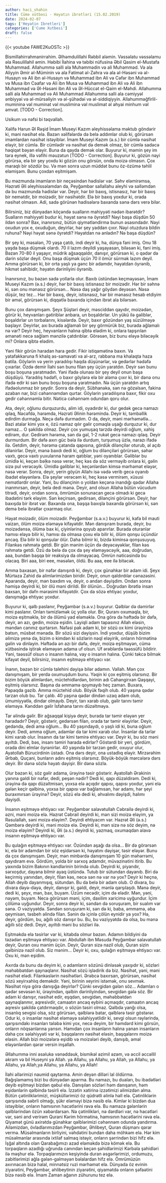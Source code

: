 ```yaml
---
author: haci_shahin
title: Cümə xütbəsi - Həyatın ibrətləri (15.02.2019)
date: 2024-02-07
tags: ['Heyatin Ibretleri']
categories: ['Cume Xutbesi']
draft: false
---
```

{{< youtube FAWE2KuOSTc >}}

Bismillahirrahmanirrahim. Əlhəmdulillahi Rəbbil aləmin. Vəssəlatu vəssəlamu əla Rəsulillahil əmin. Həbibi İlahina və təbibi nüfusina Əbil Qasim el-Mustafa Muhammad. Allahummə salli əla Muhəmmədin və ali Muhəmməd.
Və ala Aliyyin Əmir əl-Müminin və ala Fatimət əl-Zəhra və ala əl-Həsəni və əl-Husayn və Ali ibn əl-Husayn və Muhammad ibn Ali və Cəfər ibn Muhammad və Musa ibn Cəafar və Ali ibn Musa və Muhammad ibn Ali və Ali ibn Muhammad və Əl-Həsəni ibn Ali və Əl-Hüccət el-Qaim el-Məhdi. Allahumma salli ala Muhammad və Ali Muhammad Allahumma salli ala cəmiyyəl ənbiyyəi və əl-mürsəliyin və əl-şühədəi və əl-siddiqiyyin. Allahumməğfirlil-mumininə vəl muminat vəl musliminə vəl muslimat əl əhyai minhum vəl əmvat. [TODO - Correction].

Usikum və nəfsi bi təqvallah.

Xəlifə Harun Əl Rəşid İmam Museyi Kazım əleyhissəlama məktub göndərir ki, məni nəsihət elə. Bəzən xəlifələrdə də belə addımlar olub ki, görürsən imamlardan nəsihət istəyiblər. İmam Museyi Kazım (ə.s.) bir cümlə nəsihət eləyir, bir cümlə. Bir cümlədir və nəsihət də demək olmaz, bir cümlə sadəcə həqiqət bəyan eləyir. Buna da qayda demək olar. Buyurur ki, məmin şey im təra eynek, illə vəfihi məuzətun [TODO - Correction]. Buyurur ki, gözün nəyi görürsə, elə bir şey yoxdu ki gözün onu görsün, onda moizə olmasın. Çox maraqlı bir sözdür bu. Və mən sonra uzun müddət bunu öz-özümə təhlil eləmişəm. Bunu çoxdan eşitmişəm. 

Bu məzmunda imamların bir neçəsindən hədislər var. Səhv eləmirəmsə, Həzrəti Əli əleyhissəlamdan da, Peyğəmbər sallallahu aleyhi və səlləmdən də bu məzmunda hədislər var. Deyir, hər bir baxış, istisnasız, hər bir baxış bir nemətdir, bir moizədir, bir nəsihətdir. Elə bir baxış yoxdur ki, orada nəsihət olmasın. Adi, sadə görünən hadisələrə baxanda sənə dərs verə bilər. 

Bilirsiniz, biz dünyadan köçəndə sualların mahiyyəti nədən ibarətdir? Sualların mahiyyəti budur ki, həyat sənə nə öyrətdi? Nəyi başa düşdün 50 ildən sonra? Bax, inanırsınız, bütün qiymətləndirmə bunun əsasındadır. Nəyi oxudun yox e, oxuduğun, deyirlər, hər şey yaddan çıxır. Nəyi otuzdura bildin ruhuna? Nəyi həyat sənə öyrətdi? Həyatdan nə anladın? Nə başa düşdün? 

Bir şey ki, məsələn, 70 yaşa çatıb, indi deyir ki, hə, dünya fani imiş. Onu 18 yaşda başa düşmək olardı. 70 il lazım deyildi yaşayasan, biləsən ki, fani imiş. Bəzən 70-80 il yaşayır, müdrik ağsaqqaldır, danışır, görürsən ki, o qədər də dərin sözlər deyil. Onu başa düşmək üçün 70 il ömür sürmək lazım deyil. Amma görürsən ki, bir orta yaşlı ya gənc bir adamdır, həyatdan öyrənib, hikmət sahibidir, həyatın dərinliyini öyrənib. 

İnanırsınız, bu bəzən sadə yollarla olur. Baxıb üstündən keçməyəsən, İmam Museyi Kazım (ə.s.) deyir, hər bir baxış istisnasız bir moizədir. Hər bir səhnə ki, sən onu mənasız görürsən... Nəsə daş yağır göydən deyəsən. Nəsə düşür, tez tez... Hər bir baxış, deyir, istisnasız, hər bir mənasız hesab etdiyim bir əməl, görürsən ki, diqqətlə baxanda içindən ibrət ala bilərsən. 

Bunu çox danışmışam. Şeyx Şüştəri deyir, məsciddən qayıdır, moizədən, görür ki, heyvanları gətiriblər anbara, un boşaldırlar. Un yükü ilə gəliblər, boşaldırlar un torbalarını, kisələrdə. Deyir, baxır gözündən yaş süzülməyə başlayır. Deyirlər, axı burada ağlamalı bir şey görmürük biz, burada ağlamalı nə var? Deyir heç, heyvanların halına qibtə elədim ki, onlara tapşırılan əmanəti necə sağlam mənzilə çatdırıblar. Görəsən, biz bunu eləyə biləcəyik mi? Onlara qibtə elədim. 

Yəni fikir görün haradan hara gedir. Fikir istiqamətinə baxın. Va yatafakkaruna fi khalq as-samavati va al-arz, rabbana ma khalaqta haza batila. Göylərin və yerin yaradılışı haqda düşünərlər, və gedərlər hədəfə çıxarlar. Özdə demir İlahi sən bunu filan şey üçün yaratdın. Deyir sən bunu boşu boşuna yaratmadın. Yəni ifadə olunası bir şey deyil onun başa düşdüyü. Yaradılış hədəfi, o baxır göylərə elə bir aləmə çıxır ki, bir dənə onu ifadə edir ki sən bunu boşu boşuna yaratmadın. Nə üçün yaratdın artıq ifadəolunmaz bir şeydir. Sonra da deyir, Sübhanəkə, sən nə gözəlsən, fakina azaban nar, bizi cəhənnəmdən qurtar. Göylərin yaradılışına baxır, fikir oxu gedir cəhənnəmlə bitir. Nəticə cəhənnəm odundan qoru olur. 

Ata, deyir, oğlunu durquzurdu, alim idi, oyadırdır ki, dur gedək gecə namazı qılaq, Nəcəfdə, hərəmdə, Həzrəti Əlinin hərəmində. Deyir ki, təmbəllik edirdim durmağa. Neçə dəfə durmadım. O da, deyir, məni mərhəmətlə... Bəzi atalar kimi yox e, özü namaz qılır gəlir çomaqla uşağı durquzur ki, dur namaz... O şəkildə olmaz. Deyir çox yumuşaq tərzdə deyirdi oğlum, xahiş edirəm, dur. Gedirəm hərəmə, sən də gəl, 1-2 rukət gecə namazı qılaq. Deyir durmurdum. Bir dəfə axırı güc bəla ilə durdum, turşumuş üzlə, narazı ifadə ilə. Getdim, deyir, hərəmə çatanda qapısına, gördük dilənçilər oturub, əl açıb dilənirlər.
Deyir, mənə baxdı dedi ki, oğlum bu dilənçiləri görürsən, səhər vaxtı, gecə vaxtı yuxularına haram qatıblar, yəni oyanıblar. Gəliblər bu ümidlə ki, keçən bəlkə nəsə verər, heç kəs də söz verməyib onlara ki, gəlin sizə pul verəcəyik. Ümidlə gəliblər ki, keçənlərdən kimsə mərhəmət eləyər, nəsə verər. Sonra, deyir, yerin göyün Allahı isə vədə verib gecə oyanıb ibadət eləyənlərə. Elə şeylər verəcəm ki, heç kəsə vermirəm, xüsusi nemətlərdir onlar. Yəni, bu dilənçinin o yoldan keçənə inandığı qədər Allaha inanmırsan, deyir, belə dedi mənə. Deyir, and olsun Allaha bütün vücudum titrədi, deyir, ondan sonra, ömrümün sonunacan gecə olmadı ki gecə ibadətini tərk eləyim. Sən keçirsən, gedirsən, dilənçini görürsən. Deyir, hər baxışda bir ibrət var. Baxanda ona, başqa baxışla baxanda görürsən ki, sən demə belə ibrətlər çıxarmaq olur. 

Həyat moizədir, ölüm moizədir. Peyğəmbər (s.ə.v.) buyurur ki, kafa bil mauti vaizan, ölüm moizə eləməyə kifayətdir. Mən danışıram burada, deyir, bu moizədənsə, ölümə bax ki, çiyinlərinə qoyub aparırlar. Burada oturanlar hamısı eləyə bilir ki, hamısı da olmasa çoxu elə bilir ki, ölüm qonşu üçündür ancaq. Elə bilir ki qonşular ölür. Daha bilmir ki, bizdə kiminsə qonşusuyuq. Filankəs rəhmətə getdi. Bir gün mənim üçün də deyəcəyəklər, filan kəs rəhmətə getdi. Özü də belə də çox da şey eləməyəcəyik, aaa, doğrudan, aaa, bundan başqa bir reaksiya da olmayacaq. Ömrün nəticəsində bu olacaq. Biri aaa, biri eee, məsələn, öldü. Bu aaa, eee ilə bitəcək. 

Amma baxasan, bir nəfər danışırdı ki, deyir, çox günahkar bir adam idi. Şeyx Mürtəza Zahid də alimlərimizdən biridir. Deyir, onun qaldırdılar cənazəsini. Aparanda, deyir, mən baxdım və, deyir, o andan dəyişdim. Ondan sonra həmişə deyirdi ki, bir ölü məni dirildi. Bir ölünün... Doğrudan ibrətlə insan baxsan, bir dəfn mərasimi kifayətdir. Çox da sözə ehtiyac yoxdur, danışmağa ehtiyac yoxdur. 

Buyurur ki, qəlb paslanır, Peyğəmbər (s.ə.v.) buyurur. Qəlblər də dəmirlər kimi paslanır. Onları təmizləmək üç yolla olur. Bir, Quranı oxumaqla, bir, moizə eşitməklə, bir də ölümü yad eləməklə. Ona görə də həftədə bir dəfə, deyir, ən azı, gedin, moizə eşidin. Layiqli adam tapasınız Allah eləsin, məndən canınız qurtarsın. Nəfəsi pak adam ki, bir sözü ox kimi ürəyinizə batsın, müsbət mənada. Bir sözü sizi dəyişsin. İndi yoxdur, düşüb bizim əlimizə yenə də, bizim o kimdən ki sözlərin nəql eləyirik, onların hörmətinə gəlin və dinləyin. Həftədə ən azı bir dəfə, deyir, moizə eşitməyən, cümə xütbəsində iştirak eləməyən adama uf olsun. Uf ərəblərdə təəssüfü bildirir. Yəni, təəssüf olsun o insanın halına, vay o insanın halına. Çünki təkcə bilmək kifayət deyil, bilirsiniz, insanın eşitməyə ehtiyacı var. 

İnanın, bəzən bir cümlə talehini dəyişə bilər adamın. Vallah. Mən çox danışmışam, bir yerdə oxumuşdum bunu. Yəqin ki çox eşitmiş olarsınız. Bir bizim böyük alimlərdən, müctehidlərdən, birinin adı Cahangirxan Qaşqayi, eşitmiş olarsınız. Başına da əmmamə qoymayıb heç zaman. Buxara, Papaqda gəzib. Amma müctehid olub. Böyük fəqih olub. 40 yaşına qədər tarzan olub bu. Tar çalıb. 40 yaşına qədər dindən uzaq adam olub, ümumiyyətlə, dindar olmayıb. Deyir, tarı xarab olub, gəlir tarını təmir eləməyə. Kənddən gəlir İsfahana tarını düzəltməyə. 

Tar əlində gəlir. Bir ağsaqqal kişiyə deyir, burada tar təmir eləyən yer haradadır? Deyir, göstərir, gedərsən filan, orada tar təmir eləyirlər. Deyir, gedəndə, dedi ama oğlum... Bu 40 yaşındaydı, o yaşlı idi ki, buna oğlum deyir. Dedi, amma oğlum, adamlar da tar kimi xarab olur. İnsanlar da tarlar kimi xarab olur. İnsanın da tar kimi təmirə ehtiyacı var. Deyir ki, bu söz məni ayıltdı. Dedi, bəs, insanı təmiri harada edirlər? Göstərdi bir yeri, gördüm, orada dini elmlər öyrənirlər. 40 yaşında bir tarzən gedir, oxuyur olur, Ayatollah Bürucirdinin üstadı. Ona dərs deyir, ona ustadlıq eləyir. Mirzərəhim Ərbab, Quçani, bunların adını eşitmiş olarsınız. Böyük-böyük mərcələrə dərs deyir. Bir dənə sözlə həyatı dəyişir. Bir dənə sözlə. 

Olur bəzən ki, söz gəlir adama, ürəyinə təsir göstərir. Ayatollah Ərakinin yanına gəldi bir nəfər, dedi, peşən nədir? Dedi ki, qapı düzəldirəm. Dedi ki, ürəyinə də qapı düzəltmisən, yoxsa elə açıqdır qapısı, qapısı yoxdur, yəni elə gələn keçir qəlbinə, yoxsa bir qapısı var bağlamısan, hər adamı, hər şeyi buraxmırsan ürəyinə? Deyir, sözü elə dedi ki, əhvalımı dəyişdi, halımı dəyişdi. 

İnsanın eşitməyə ehtiyacı var. Peyğəmbər salavətullah Cəbrailə deyirdi ki, əzni, məni moizə elə. Həzrət Cəbrail deyirdi ki, mən sizi moizə eləyim, ya Rəsulallah, səni moizə eləyim?. Deyirdi ehtiyacım var. Həzrət Əli (ə.s.) Qəmbərə deyirdi ki, məni moizə elə. Deyirdi ki, mən sizə nə söz deyim, nə moizə eləyim? Deyirdi ki, Əli (ə.s.) deyirdi ki, yazmaq, oxumaqdan əlavə insanın eşitməyə ehtiyacı var. 

Bu qulağın eşitməyə ehtiyacı var. Özündən aşağı da olsa... Bir də görərsən ki, elə bir adamdan bir söz eşidərsən ki, həyatını dəyişər, təsir eləyər. Bunu da çox danışmışam. Deyir, mən minbərdə danışmışam 10 gün məhərrəmi, qayıdıram evə. Gördüm, yolda bir sərxoş adamdır, müvazinətini itirib. Bu yaxında bizim Bakının kəndlərinin birində olub. Deyirdi ki, piyandır, sərxoşdur, dayana bilmir ayaq üstündə. Tutub bir sütundan dayanıb. Biri də keçirmiş yanından, deyir, filan kəs, necə sən nə var nə yox? Deyir ki heçnə, Allah deyib dayanmışıq, sütundan. Bu da belə bir adam olub. O divara, bu divara dəyə-dəyə, deyir, danışır ki, gəldi, deyir, mənlə qarşılaşdı. Mənə deyir, dedi ki, şeyx, mən, bax, buyam. Üzüm necədir, içim də elədir. Mən, yəni, nəyəm, buyam. Necə görürsən məni, içim, daxilim xaricimə uyğundur. İçim çölümə uyğundur. Deyir, sonra deyir ki, səndən də soruşuram, bir sualım var sənə. O vəziyyətdə. Səndən soruşuram ki, sən də ki, baba, əmmamə, əba qeymisən, təsbeh əlində filan. Sənin də içinlə çölün eynidir ya yox? Hə, deyir, gördüm, bu, ağıllı söz danışır bu. Bu, bu vəziyyətdə də olsa, bu mənə ağıllı söz dedi. Deyir, ayıltdı məni bu sözləri ilə. 

Eşitməkdə elə təsirlər var ki, kitabda olmur bəzən. Adamın bildiyini də təzədən eşitməyə ehtiyacı var. Abdullah ibn Məsuda Peyğəmbər salavatullah deyir, Quran oxu mənim üçün. Deyir, Quran sizə nazil olub, Quran sizin qəlbinizə nazil olub. Siz mənim... Deyir ki, oxu, qulağın eşitməyə ehtiyacı var. Oxu ki, mən eşidim. 

Axırda da bunu da deyim ki, o adamların sözünü dinləsək yaxşıdır ki, sözləri məhəbbətdən qaynaqlanır. Nəsihət sözü işlədirik də biz. Nəsihət, yəni, məni nəsihət elədi. Filankəslərin nəsihətləri. Ərəbcə baxırsan, görürsən, nəsihət sözü xeyirxahlıq deməkdir. Yəni, birinin xeyrini istəmək, onu sevmək. Nəsihət niyə görə danışığa deyirlər? Çünki sevgidən gələn söz... Adamları o qədər sevəsən ki, ürəyindən, qəlbin dərinliyindən, sevgidən gələ söz. Bir adam ki danışır, nəsihət edir, eşqdən, sevgidən, məhəbbətdən qaynaqlanmır, aqresivdir, camaatın ancaq eybini açmaqdır, camaatın ancaq aqresiv şəkildə çatdırmaqdır, o sözün təsiri olmaz. Qəlbdə yanğı olsa, insanlıq sevgisi olsa, söz görürsən, qəlblərə batar, qəlblərə təsir göstərər. Odur ki, o insanlar nəsihət eləməyə səlahiyyətlidir ki, sevgi olsun rəylərində, qarşısındakı insanları tələbə kimi yox, necə deyim, bir həmdərd kimi görsün, onların nöqsanlarına yansın. Hamıdan çox insanların halına yanan insanların daha çox səlahiyyəti var ki, başqalarını nəsihət eləsin, başqalarını moizə eləsin. Allah bizi moizələrə eşidib və moizələri deyib, danışıb, əməl eləyənlərdən qərar versin inşallah. 

Əllahummə inni əsəlukə vənəddəuk, bismikəl əzimil əzəm, və əccil əccəllil əkram və bil Huseyni ya Allah. ya Allahu, ya Allahu, ya Allah, ya Allahu, ya Allahu, ya Allah,ya Allahu, ya Allahu, ya Allah!


İlahi əllərimizi naumid qaytarma.
Amin deyən dilləri lal öldürmə.
Bağışlamamış bizi bu dünyadan aparma.
Bu namazı, bu duaları, bu ibadətləri deyib eşitməyi bizdən qəbul elə.
Danışılan sözləri həm danışanın, həm eşidənlərin qəlbində təsirli elə.
İzzətin xatirinə izzətimizi əlimizdən alma.
Bütün çətinliklərimizi, müşküllərimizi öz qüdrətli əlinlə həll elə.
Çətinliklərin qarşısında səbrli olmağı, şükr eləməyi bizə nəsib elə.
Kimlər ki bizdən dua istəyiblər, onların hamısının hacətlərini rəva elə.
Bu namaza gələnlərin qəlblərindən özün xəbərdarsan. Nə çətinlikləri, nə dərdləri var, nə hacətləri var, səni and verirəm Qurani Kərim hörmətinə, hamısının hacətlərini rəva elə.
Qiyamət günü axirətdə günahkar qəlblərimizi cəhənnəm odunda yandırma.
Ailəmizdən, övladlarımızdan Peyğəmbər, Əhlibeyt, Quran düşmanı qərar vermə.
Müsəlmanların birliyini, vəhdətini bundan daha möhkəm elə.
Hər kim müsəlmanlar arasında ixtilaf salmaq istəyir, onların şərrindən bizi hifz elə.
İşğal altında olan Qarabağımızı azad eləməkdə bizə kömək elə.
Bu torpaqların azadlığı uğrunda canından keçən şəhidlərimizi Kərbəla şəhidləri ilə məşhur elə.
Torpaqlarımızın keşiyində duran əsgərlərimizi, ordumuzu, zabitlərimizi ağla gələn-gəlməyən bəlalardan hifz elə. 
Ömrümüzün axırınacan bizə halal, minnətsiz ruzi mərhəmət elə.
Dünyada öz evinin ziyarətini, Peyğəmbər, əhlibeytinin ziyarətini, qiyamətdə onların şəfaətini bizə nəsib elə.
İmam Zaman ağanın zühurunu tez elə.